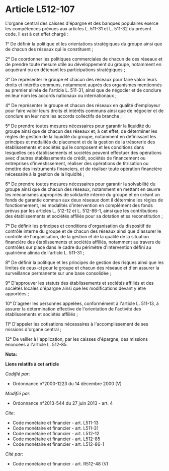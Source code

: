# Article L512-107

L'organe central des caisses d'épargne et des banques populaires exerce les compétences prévues aux articles L. 511-31 et L.
511-32 du présent code. Il est à cet effet chargé : 

1° De définir la politique et les orientations stratégiques du groupe ainsi que de chacun des réseaux qui le constituent ; 

2° De coordonner les politiques commerciales de chacun de ces réseaux et de prendre toute mesure utile au développement du
groupe, notamment en acquérant ou en détenant les participations stratégiques ; 

3° De représenter le groupe et chacun des réseaux pour faire valoir leurs droits et intérêts communs, notamment auprès des
organismes mentionnés au premier alinéa de l'article L. 511-31, ainsi que de négocier et de conclure en leur nom les accords
nationaux ou internationaux ; 

4° De représenter le groupe et chacun des réseaux en qualité d'employeur pour faire valoir leurs droits et intérêts communs
ainsi que de négocier et de conclure en leur nom les accords collectifs de branche ; 

5° De prendre toutes mesures nécessaires pour garantir la liquidité du groupe ainsi que de chacun des réseaux et, à cet
effet, de déterminer les règles de gestion de la liquidité du groupe, notamment en définissant les principes et modalités du
placement et de la gestion de la trésorerie des établissements et sociétés qui le composent et les conditions dans lesquelles
ces établissements et sociétés peuvent effectuer des opérations avec d'autres établissements de crédit, sociétés de
financement ou entreprises d'investissement, réaliser des opérations de titrisation ou émettre des instruments financiers, et
de réaliser toute opération financière nécessaire à la gestion de la liquidité ; 

6° De prendre toutes mesures nécessaires pour garantir la solvabilité du groupe ainsi que de chacun des réseaux, notamment en
mettant en œuvre les mécanismes appropriés de solidarité interne du groupe et en créant un fonds de garantie commun aux deux
réseaux dont il détermine les règles de fonctionnement, les modalités d'intervention en complément des fonds prévus par les
articles L. 512-12 et L. 512-86-1, ainsi que les contributions des établissements et sociétés affiliés pour sa dotation et sa
reconstitution ; 

7° De définir les principes et conditions d'organisation du dispositif de contrôle interne du groupe et de chacun des réseaux
ainsi que d'assurer le contrôle de l'organisation, de la gestion et de la qualité de la situation financière des
établissements et sociétés affiliés, notamment au travers de contrôles sur place dans le cadre du périmètre d'intervention
défini au quatrième alinéa de l'article L. 511-31 ; 

8° De définir la politique et les principes de gestion des risques ainsi que les limites de ceux-ci pour le groupe et chacun
des réseaux et d'en assurer la surveillance permanente sur une base consolidée ; 

9° D'approuver les statuts des établissements et sociétés affiliés et des sociétés locales d'épargne ainsi que les
modifications devant y être apportées ; 

10° D'agréer les personnes appelées, conformément à l'article L. 511-13, à assurer la détermination effective de
l'orientation de l'activité des établissements et sociétés affiliés ; 

11° D'appeler les cotisations nécessaires à l'accomplissement de ses missions d'organe central ; 

12° De veiller à l'application, par les caisses d'épargne, des missions énoncées à l'article L. 512-85.

**Nota:**



**Liens relatifs à cet article**

_Codifié par_:

  - Ordonnance n°2000-1223 du 14 décembre 2000 (V)

_Modifié par_:

  - Ordonnance n°2013-544 du 27 juin 2013 - art. 4

_Cite_:

  - Code monétaire et financier - art. L511-13
  - Code monétaire et financier - art. L511-31
  - Code monétaire et financier - art. L512-12
  - Code monétaire et financier - art. L512-85
  - Code monétaire et financier - art. L512-86-1

_Cité par_:

  - Code monétaire et financier - art. R512-48 (V)
